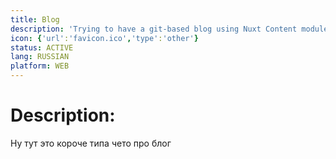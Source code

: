 ```yaml
---
title: Blog
description: 'Trying to have a git-based blog using Nuxt Content module'
icon: {'url':'favicon.ico','type':'other'}
status: ACTIVE
lang: RUSSIAN
platform: WEB
---
```

# Description:
Ну тут это короче типа чето про блог